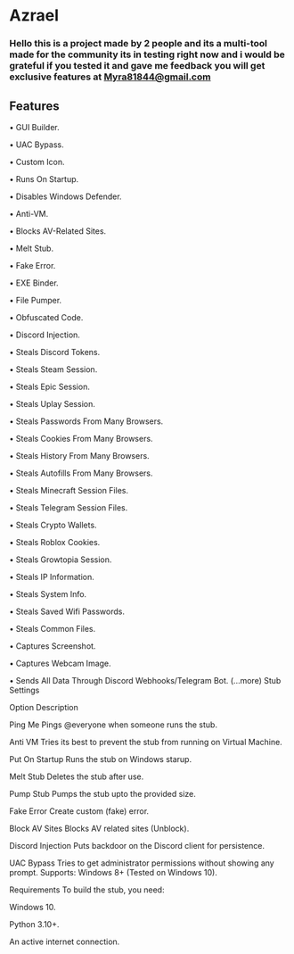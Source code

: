 # Azrael
### Hello this is a project made by 2 people and its a multi-tool made for the community its in testing right now and i would be grateful if you tested it and gave me feedback you will get exclusive features at Myra81844@gmail.com

## Features

• GUI Builder.

• UAC Bypass.

• Custom Icon.

• Runs On Startup.

• Disables Windows Defender.

• Anti-VM.

• Blocks AV-Related Sites.

• Melt Stub.

• Fake Error.

• EXE Binder.

• File Pumper.

• Obfuscated Code.

• Discord Injection.

• Steals Discord Tokens.

• Steals Steam Session.

• Steals Epic Session.

• Steals Uplay Session.

• Steals Passwords From Many Browsers.

• Steals Cookies From Many Browsers.

• Steals History From Many Browsers.

• Steals Autofills From Many Browsers.

• Steals Minecraft Session Files.

• Steals Telegram Session Files.

• Steals Crypto Wallets.

• Steals Roblox Cookies.

• Steals Growtopia Session.

• Steals IP Information.

• Steals System Info.

• Steals Saved Wifi Passwords.

• Steals Common Files.

• Captures Screenshot.

• Captures Webcam Image.

• Sends All Data Through Discord Webhooks/Telegram Bot.
(...more)
Stub Settings

Option	Description

Ping Me	Pings @everyone when someone runs the stub.

Anti VM	Tries its best to prevent the stub from running on Virtual Machine.

Put On Startup	Runs the stub on Windows starup.

Melt Stub	Deletes the stub after use.

Pump Stub	Pumps the stub upto the provided size.

Fake Error	Create custom (fake) error.

Block AV Sites	Blocks AV related sites (Unblock).

Discord Injection	Puts backdoor on the Discord client for persistence.

UAC Bypass	Tries to get administrator permissions without showing any prompt.
Supports: Windows 8+ (Tested on Windows 10).


Requirements
To build the stub, you need:

Windows 10.

Python 3.10+.

An active internet connection.

